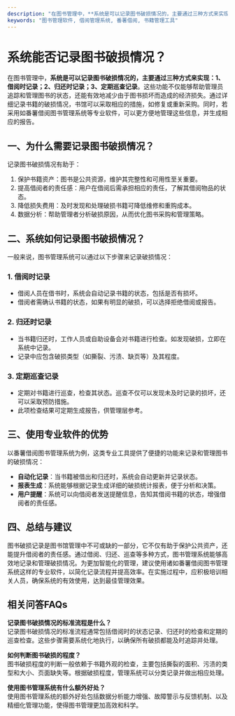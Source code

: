 ```yaml
---
description: "在图书管理中，**系统是可以记录图书破损情况的，主要通过三种方式来实现：1、借阅时记录；2、归还时记录；3、定期巡查记录**。这些功能不仅能够帮助管理员追踪和管理图书的状态，还能有效地减少由于图书损坏而造成的经济损失。通过详细记录书籍的破损情况，书馆可以采取相应的措施，如修复或重新采购。同时，若采用如番薯借阅图书管理系统等专业软件，可以更方便地管理这些信息，并生成相应的报告。"
keywords: "图书管理软件, 借阅管理系统, 番薯借阅, 书籍管理工具"
---
```

# 系统能否记录图书破损情况？

在图书管理中，**系统是可以记录图书破损情况的，主要通过三种方式来实现：1、借阅时记录；2、归还时记录；3、定期巡查记录**。这些功能不仅能够帮助管理员追踪和管理图书的状态，还能有效地减少由于图书损坏而造成的经济损失。通过详细记录书籍的破损情况，书馆可以采取相应的措施，如修复或重新采购。同时，若采用如番薯借阅图书管理系统等专业软件，可以更方便地管理这些信息，并生成相应的报告。

## 一、为什么需要记录图书破损情况？

记录图书破损情况有助于：

1. 保护书籍资产：图书是公共资源，维护其完整性和可用性至关重要。
2. 提高借阅者的责任感：用户在借阅后需承担相应的责任，了解其借阅物品的状态。
3. 降低损失费用：及时发现和处理破损书籍可降低维修和重购成本。
4. 数据分析：帮助管理者分析破损原因，从而优化图书采购和管理策略。

## 二、系统如何记录图书破损情况？

一般来说，图书管理系统可以通过以下步骤来记录破损情况：

### 1. 借阅时记录
- 借阅人员在借书时，系统会自动记录书籍的状态，包括是否有损坏。
- 借阅者需确认书籍的状态，如果有明显的破损，可以选择拒绝借阅或报告。

### 2. 归还时记录
- 当书籍归还时，工作人员或自助设备会对书籍进行检查。如发现破损，立即在系统中记录。
- 记录中应包含破损类型（如撕裂、污渍、缺页等）及其程度。

### 3. 定期巡查记录
- 定期对书籍进行巡查，检查其状态。巡查不仅可以发现未及时记录的损坏，还可以采取预防措施。
- 此项检查结果可定期生成报告，供管理层参考。

## 三、使用专业软件的优势

以番薯借阅图书管理系统为例，这类专业工具提供了便捷的功能来记录和管理图书的破损情况：

- **自动化记录**：当书籍被借出和归还时，系统会自动更新并记录状态。
- **报表生成**：系统能够根据记录生成详细的破损统计报表，便于分析和决策。
- **用户提醒**：系统可以向借阅者发送提醒信息，告知其借阅书籍的状态，增强借阅者的责任感。

## 四、总结与建议

图书破损记录是图书馆管理中不可或缺的一部分，它不仅有助于保护公共资产，还能提升借阅者的责任感。通过借阅、归还、巡查等多种方式，图书管理系统能够高效地记录和管理破损情况。为更加智能化的管理，建议使用诸如番薯借阅图书管理系统这样的专业软件，以简化记录流程并提高效率。在实施过程中，应积极培训相关人员，确保系统的有效使用，达到最佳管理效果。

## 相关问答FAQs

**记录图书破损情况的标准流程是什么？**  
记录图书破损情况的标准流程通常包括借阅时的状态记录、归还时的检查和定期的巡查检查。这些步骤需要系统化地执行，以确保所有破损都能及时追踪并处理。

**如何判断图书破损的程度？**  
图书破损程度的判断一般依赖于书籍外观的检查，主要包括撕裂的面积、污渍的类型和大小、页面缺失等。根据破损程度，管理系统可以分类记录并做出相应处理。

**使用图书管理系统有什么额外好处？**  
使用图书管理系统的额外好处包括数据分析能力增强、故障警示与反馈机制、以及精细化管理功能，使得图书管理更加高效和科学。
